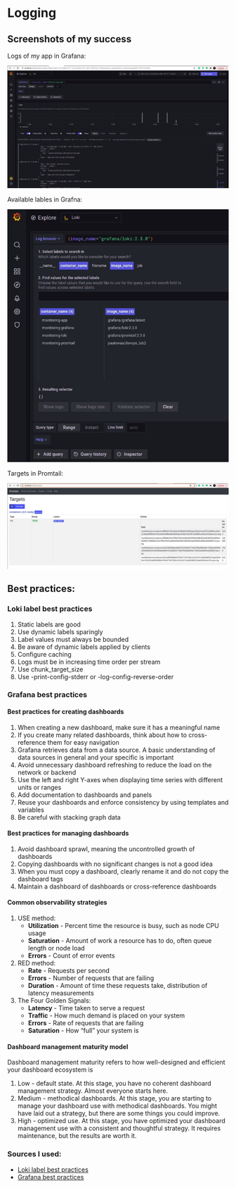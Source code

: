 # Logging

## Screenshots of my success
Logs of my app in Grafana:

![image1](images/image1.jpg)

Available lables in Grafna:

![image2](images/image2.jpg)

Targets in Promtail:

![image3](images/image3.jpg)

## Best practices:

### Loki label best practices
1. Static labels are good
2. Use dynamic labels sparingly
3. Label values must always be bounded
4. Be aware of dynamic labels applied by clients
5. Configure caching
6. Logs must be in increasing time order per stream
7. Use chunk_target_size
8. Use -print-config-stderr or -log-config-reverse-order

### Grafana best practices
#### Best practices for creating dashboards
1. When creating a new dashboard, make sure it has a meaningful name
2. If you create many related dashboards, think about how to cross-reference them for easy navigation
3. Grafana retrieves data from a data source. A basic understanding of data sources in general and your specific is important
4. Avoid unnecessary dashboard refreshing to reduce the load on the network or backend
5. Use the left and right Y-axes when displaying time series with different units or ranges
6. Add documentation to dashboards and panels
7. Reuse your dashboards and enforce consistency by using templates and variables
8. Be careful with stacking graph data
#### Best practices for managing dashboards
1. Avoid dashboard sprawl, meaning the uncontrolled growth of dashboards
2. Copying dashboards with no significant changes is not a good idea
3. When you must copy a dashboard, clearly rename it and do not copy the dashboard tags
4. Maintain a dashboard of dashboards or cross-reference dashboards
#### Common observability strategies
1. USE method:
   - **Utilization** - Percent time the resource is busy, such as node CPU usage 
   - **Saturation** - Amount of work a resource has to do, often queue length or node load 
   - **Errors** - Count of error events
2. RED method:
   - **Rate** - Requests per second 
   - **Errors** - Number of requests that are failing 
   - **Duration** - Amount of time these requests take, distribution of latency measurements
3. The Four Golden Signals:
   - **Latency** - Time taken to serve a request
   - **Traffic** - How much demand is placed on your system
   - **Errors** - Rate of requests that are failing
   - **Saturation** - How “full” your system is
#### Dashboard management maturity model
Dashboard management maturity refers to how well-designed and efficient your dashboard ecosystem is

1. Low - default state. At this stage, you have no coherent dashboard management strategy. Almost everyone starts here.
2. Medium - methodical dashboards. At this stage, you are starting to manage your dashboard use with methodical dashboards. You might have laid out a strategy, but there are some things you could improve.
3. High - optimized use. At this stage, you have optimized your dashboard management use with a consistent and thoughtful strategy. It requires maintenance, but the results are worth it.


### Sources I used:
- [Loki label best practices](https://grafana.com/docs/loki/latest/best-practices/)
- [Grafana best practices](https://grafana.com/docs/grafana/latest/best-practices/)
